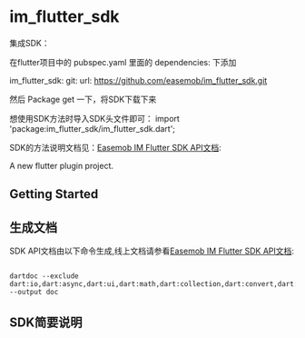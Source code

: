 # im_flutter_sdk

集成SDK：

在flutter项目中的 pubspec.yaml 里面的 dependencies: 下添加

im_flutter_sdk:
    git:
      url: https://github.com/easemob/im_flutter_sdk.git

然后 Package get 一下，将SDK下载下来

想使用SDK方法时导入SDK头文件即可： import 'package:im_flutter_sdk/im_flutter_sdk.dart';  

SDK的方法说明文档见：[Easemob IM Flutter SDK API文档](https://easemob.github.io/im_flutter_sdk):

A new flutter plugin project.

## Getting Started

## 生成文档

SDK API文档由以下命令生成,线上文档请参看[Easemob IM Flutter SDK API文档](https://easemob.github.io/im_flutter_sdk):

```shell

dartdoc --exclude dart:io,dart:async,dart:ui,dart:math,dart:collection,dart:convert,dart:core,dart:developer,dart:isolate,dart:typed_data --output doc
```


## SDK简要说明
